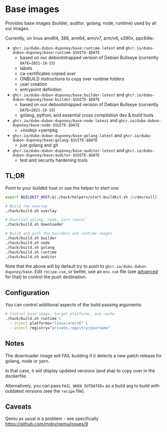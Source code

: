 # Base images

Provides base images (builder, auditor, golang, node, runtime) used by all our images.

Currently, on linux amd64, 386, arm64, arm/v7, arm/v6, s390x, ppc64le:

* `ghcr.io/dubo-dubon-duponey/base:runtime-latest` and `ghcr.io/dubo-dubon-duponey/base:runtime-$SUITE-$DATE`
  * based on our debootstrapped version of Debian Bullseye (currently `DATE=2021-10-15`)
  * labels
  * ca-certificates copied over
  * ONBUILD instructions to copy over runtime folders
  * user creation
  * entrypoint definition
* `ghcr.io/dubo-dubon-duponey/base:builder-latest` and `ghcr.io/dubo-dubon-duponey/base:builder-$SUITE-$DATE`
  * based on our debootstrapped version of Debian Bullseye (currently `DATE=2021-10-15`)
  * golang, python, and essential cross compilation dev & build tools
* `ghcr.io/dubo-dubon-duponey/base:node-latest` and `ghcr.io/dubo-dubon-duponey/base:node-$SUITE-$DATE`
  * +nodejs +yarnpkg
* `ghcr.io/dubo-dubon-duponey/base:golang-latest` and `ghcr.io/dubo-dubon-duponey/base:golang-$SUITE-$DATE`
  * just golang and git
* `ghcr.io/dubo-dubon-duponey/base:auditor-latest` and `ghcr.io/dubo-dubon-duponey/base:auditor-$SUITE-$DATE`
  * test and security hardening tools

## TL;DR

Point to your buildkit host or use the helper to start one

```bash
export BUILDKIT_HOST=$(./hack/helpers/start-buildkit.sh 2>/dev/null)
```

```bash
# Build the overlay
./hack/build.sh overlay

# Download golang, node, yarn (once)
./hack/build.sh downloader

# Build and push the builders and runtime images
./hack/build.sh builder
./hack/build.sh node
./hack/build.sh golang
./hack/build.sh runtime
./hack/build.sh auditor
```

Note that the above will by default try to push to `ghcr.io/dubo-dubon-duponey/base`.
Edit `recipe.cue`, or better, use an `env.cue` file (see [advanced](ADVANCED.md) for that) to control
the push destination.

## Configuration

You can control additional aspects of the build passing arguments:

```bash
# Control base image, target platforms, and cache
./hack/build.sh runtime \
  --inject platforms="linux/arm/v6" \
  --inject registry="private.registry/yourname"
```

## Notes

The downloader image will FAIL building if it detects a new patch release for golang, node or yarn.

In that case, it will display updated versions (and sha) to copy over in the dockerfile.

Alternatively, you can pass `FAIL_WHEN_OUTDATED=` as a build arg to build with outdated versions (see the `recipe` file).

## Caveats

Qemu as usual is a problem - see specifically https://github.com/moby/qemu/issues/9
